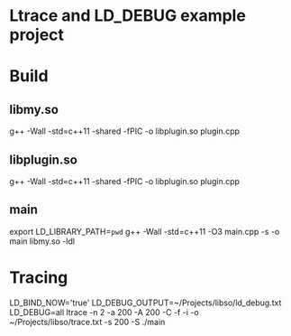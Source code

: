 Ltrace and LD_DEBUG example project
========================================

Build
======

libmy.so
---------
g++ -Wall -std=c++11 -shared -fPIC -o libplugin.so plugin.cpp

libplugin.so
--------------
g++ -Wall -std=c++11 -shared -fPIC -o libplugin.so plugin.cpp

main
-----
export LD_LIBRARY_PATH=`pwd`
g++ -Wall -std=c++11 -O3 main.cpp -s -o main libmy.so -ldl

Tracing
========
LD_BIND_NOW='true' LD_DEBUG_OUTPUT=~/Projects/libso/ld_debug.txt LD_DEBUG=all ltrace -n 2 -a 200 -A 200 -C -f -i -o ~/Projects/libso/trace.txt -s 200 -S ./main
